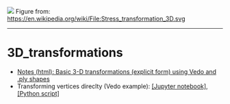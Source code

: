 
![](https://upload.wikimedia.org/wikipedia/commons/7/76/Stress_transformation_3D.svg)
Figure from: https://en.wikipedia.org/wiki/File:Stress_transformation_3D.svg

---

# 3D_transformations

- [Notes (html): Basic 3-D transformations (explicit form) using Vedo and .ply shapes](https://htmlpreview.github.io/?https://github.com/eraldoribeiro/3D_transformations/blob/main/transformations3D.html)
- Transforming vertices direclty (Vedo example): [[Jupyter notebook]](https://github.com/eraldoribeiro/3D_transformations/blob/main/transformingVerticesDirectly.ipynb), [[Python script]](https://github.com/eraldoribeiro/3D_transformations/blob/main/transformingVerticesDirectly.py) 


